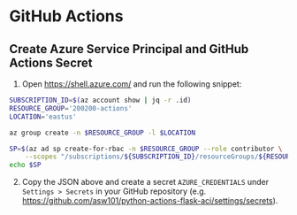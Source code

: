 # GitHub Actions

## Create Azure Service Principal and GitHub Actions Secret

1. Open <https://shell.azure.com/> and run the following snippet:
```bash
SUBSCRIPTION_ID=$(az account show | jq -r .id)
RESOURCE_GROUP='200200-actions'
LOCATION='eastus'

az group create -n $RESOURCE_GROUP -l $LOCATION

SP=$(az ad sp create-for-rbac -n $RESOURCE_GROUP --role contributor \
    --scopes "/subscriptions/${SUBSCRIPTION_ID}/resourceGroups/${RESOURCE_GROUP}")
echo $SP
```

2. Copy the JSON above and create a secret `AZURE_CREDENTIALS` under `Settings > Secrets` in your GitHub repository (e.g. <https://github.com/asw101/python-actions-flask-aci/settings/secrets>).
